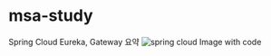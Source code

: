 # msa-study
Spring Cloud Eureka, Gateway 요약
![spring cloud Image with code](https://github.com/CharlieChuplin/msa-study/assets/111078231/97793d38-b69c-4a80-bf0e-a98421ca4a83)
